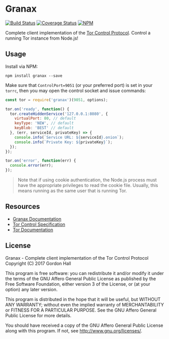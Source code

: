 Granax
======

[![Build Status](https://img.shields.io/travis/bookchin/granax/master.svg?style=flat-square)](https://travis-ci.org/bookchin/granax)
[![Coverage Status](https://img.shields.io/coveralls/bookchin/granax.svg?style=flat-square)](https://coveralls.io/r/bookchin/granax)
[![NPM](https://img.shields.io/npm/v/granax.svg?style=flat-square)](https://www.npmjs.com/package/granax)

Complete client implementation of the [Tor Control Protocol](https://gitweb.torproject.org/torspec.git/plain/control-spec.txt). 
Control a running Tor instance from Node.js!

Usage
-----

Install via NPM:

```
npm install granax --save
```

Make sure that `ControlPort=9051` (or your preferred port) is set in your 
`torrc`, then you may open the control socket and issue commands:

```js
const tor = require('granax')(9051, options);

tor.on('ready', function() {
  tor.createHiddenService('127.0.0.1:8080', {
    virtualPort: 80, // default
    keyType: 'NEW', // default
    keyBlob: 'BEST' // default
  }, (err, serviceId, privateKey) => {
    console.info(`Service URL: ${serviceId}.onion`);
    console.info(`Private Key: ${privateKey}`);
  });
});

tor.on('error', function(err) {
  console.error(err);
});
```

> Note that if using cookie authentication, the Node.js process must have the 
> appropriate privileges to read the cookie file. Usually, this means running 
> as the same user that is running Tor.

Resources
---------

* [Granax Documentation](http://bookch.in/granax)
* [Tor Control Specification](https://gitweb.torproject.org/torspec.git/plain/control-spec.txt)
* [Tor Documentation](https://www.torproject.org/docs/documentation.html.en)

License
-------

Granax - Complete client implementation of the Tor Control Protocol  
Copyright (C) 2017 Gordon Hall

This program is free software: you can redistribute it and/or modify
it under the terms of the GNU Affero General Public License as published
by the Free Software Foundation, either version 3 of the License, or
(at your option) any later version.

This program is distributed in the hope that it will be useful,
but WITHOUT ANY WARRANTY; without even the implied warranty of
MERCHANTABILITY or FITNESS FOR A PARTICULAR PURPOSE.  See the
GNU Affero General Public License for more details.

You should have received a copy of the GNU Affero General Public License
along with this program.  If not, see <http://www.gnu.org/licenses/>.


